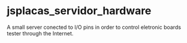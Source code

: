# jsplacas_servidor_hardware
A small server conected to I/O pins in order to control eletronic boards tester through the Internet.
